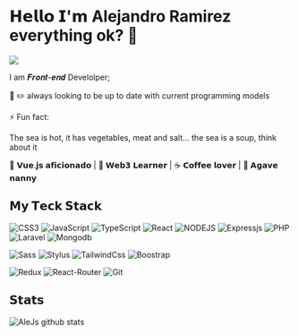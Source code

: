 

<!--
**AleJs/Alejs** is a ✨ _special_ ✨ repository because its `README.md` (this file) appears on your GitHub profile.

Here are some ideas to get you started:

- 🔭 I’m currently working on ...
- 🌱 I’m currently learning ...
- 👯 I’m looking to collaborate on ...
- 🤔 I’m looking for help with ...
- 💬 Ask me about ...
- 📫 How to reach me: ....
- 😄 Pronouns: ...
- ⚡ Fun fact: ...
-->

# 𝗛𝗲𝗹𝗹𝗼 𝗜'𝗺 Alejandro Ramirez everything ok? 👋

[![](https://img.shields.io/badge/LinkedIn-0077B5?style=for-the-badge&logo=linkedin&logoColor=white)](https://www.linkedin.com/in/alejandro-ramirez-11080a143/)

I am 𝑭𝒓𝒐𝒏𝒕-𝒆𝒏𝒅 Develolper;

 :blue_book: :pencil2:  always looking to be up to date with current programming models


⚡ Fun fact: 

The sea is hot, it has vegetables, meat and salt... the sea is a soup, think about it

🖖 𝗩𝘂𝗲.𝗷𝘀 𝗮𝗳𝗶𝗰𝗶𝗼𝗻𝗮𝗱𝗼 | 🔐 𝗪𝗲𝗯𝟯 𝗟𝗲𝗮𝗿𝗻𝗲𝗿 | ☕️ 𝗖𝗼𝗳𝗳𝗲𝗲 𝗹𝗼𝘃𝗲𝗿 | 🌵 𝗔𝗴𝗮𝘃𝗲 𝗻𝗮𝗻𝗻𝘆
  

## 𝗠𝘆 𝗧𝗲𝗰𝗸 𝗦𝘁𝗮𝗰𝗸

![CSS3](https://img.shields.io/badge/CSS3-1572B6?style=for-the-badge&logo=css3&logoColor=white)
![JavaScript](https://img.shields.io/badge/JavaScript-F7DF1E?style=for-the-badge&logo=javascript&logoColor=black)
![TypeScript](https://img.shields.io/badge/TypeScript-007ACC?style=for-the-badge&logo=typescript&logoColor=white)
![React](https://img.shields.io/badge/React-20232A?style=for-the-badge&logo=react&logoColor=61DAFB)
![NODEJS](https://img.shields.io/badge/Node.js-43853D?style=for-the-badge&logo=node.js&logoColor=white)
![Expressjs](https://img.shields.io/badge/Express.js-404D59?style=for-the-badge)
![PHP](https://img.shields.io/badge/PHP-777BB4?style=for-the-badge&logo=php&logoColor=white)
![Laravel](https://img.shields.io/badge/Laravel-FF2D20?style=for-the-badge&logo=laravel&logoColor=white)
![Mongodb](https://img.shields.io/badge/MongoDB-4EA94B?style=for-the-badge&logo=mongodb&logoColor=white)

![Sass](https://img.shields.io/badge/Sass-CC6699?style=for-the-badge&logo=sass&logoColor=white)
![Stylus](https://img.shields.io/badge/styled--components-DB7093?style=for-the-badge&logo=styled-components&logoColor=white)
![TailwindCss](https://img.shields.io/badge/Tailwind_CSS-38B2AC?style=for-the-badge&logo=tailwind-css&logoColor=white)
![Boostrap](https://img.shields.io/badge/Bootstrap-563D7C?style=for-the-badge&logo=bootstrap&logoColor=white)



![Redux](https://img.shields.io/badge/Redux-593D88?style=for-the-badge&logo=redux&logoColor=white)
![React-Router](https://img.shields.io/badge/React_Router-CA4245?style=for-the-badge&logo=react-router&logoColor=white)
![Git](https://img.shields.io/badge/GitHub-100000?style=for-the-badge&logo=github&logoColor=white)



## 𝗦𝘁𝗮𝘁𝘀

![AleJs github stats](https://github-readme-stats.vercel.app/api?username=AleJs&show_icons=true&theme=dracula)
